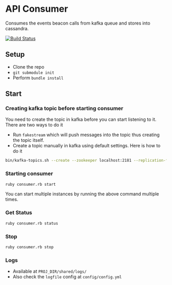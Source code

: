 # API Consumer #

Consumes the events beacon calls from kafka queue and stores into cassandra.

[![Build Status](https://travis-ci.org/octoai/apiconsumer.svg?branch=master)](https://travis-ci.org/octoai/apiconsumer)

## Setup ##

- Clone the repo
- `git submodule init`
- Perform `bundle install`

## Start

### Creating kafka topic before starting consumer

You need to create the topic in kafka before you can start listening to it. There are two ways to do it

- Run `fakestream` which will push messages into the topic thus creating the topic itself.
- Create a topic manually in kafka using default settings. Here is how to do it

```bash
bin/kafka-topics.sh --create --zookeeper localhost:2181 --replication-factor 1 --partitions 1 --topic events
```


### Starting consumer

```bash
ruby consumer.rb start
```

You can start multiple instances by running the above command multiple times.

### Get Status

```bash
ruby consumer.rb status
```

### Stop

```bash
ruby consumer.rb stop
```


### Logs

- Available at `PROJ_DIR/shared/logs/`
- Also check the `logfile` config at `config/config.yml`
